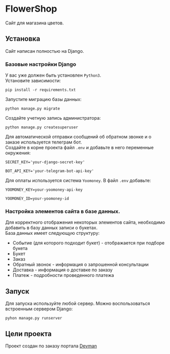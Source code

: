 # FlowerShop

Сайт для магазина цветов.  

## Установка
Сайт написан полностью на Django.  

### Базовые настройки Django
У вас уже должен быть установлен `Python3`.  
Установите зависимости:
```
pip install -r requirements.txt
```
Запустите миграцию базы данных:
```
python manage.py migrate
```
Создайте учетную запись администратора:
```
python manage.py createsuperuser
```
Для автоматической отправки сообщений об обратном звонке и о заказе 
используется телеграм бот.  
Создайте в корне проекта файл `.env` и добавьте в него переменные окружения:
```
SECRET_KEY='your-django-secret-key'

BOT_API_KEY='your-telegram-bot-api-key'
```
Для оплаты используется система `Yoomoney`. В файл `.env` добавьте:
```
YOOMONEY_KEY=your-yoomoney-api-key

YOOMONEY_ID=your-yoomoney-id
```
### Настройка элементов сайта в базе данных.
Для корректного отображения некоторых элементов сайта, 
необходимо добавить в базу данных записи о букетах.  
База данных имеет следующую структуру:
- Событие (для которого подходит букет) - отображается при подборе букета
- Букет
- Заказ
- Обратный звонок - информация о запрошенной консультации
- Доставка - информация о доставке по заказу
- Платеж - подробности проведенного платежа

## Запуск
Для запуска используйте любой сервер. Можно воспользоваться 
встроенным сервером Django:
```
pyhon manage.py runserver
```

## Цели проекта
Проект создан по заказу портала [Devman](https://devman.org)
